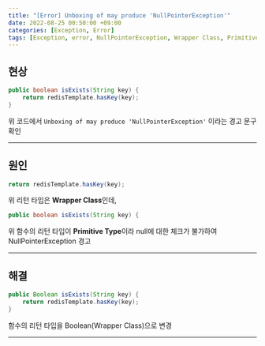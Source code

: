 ```yaml
---
title: "[Error] Unboxing of may produce 'NullPointerException'"
date: 2022-08-25 00:50:00 +09:00
categories: [Exception, Error]
tags: [Exception, error, NullPointerException, Wrapper Class, Primitive Type]
---
```


## **현상** ##
~~~java
public boolean isExists(String key) {
    return redisTemplate.hasKey(key);
}
~~~
위 코드에서 `Unboxing of may produce 'NullPointerException'` 이라는 경고 문구 확인

------

##  **원인** ##
~~~java
return redisTemplate.hasKey(key);
~~~
위 리턴 타입은 **Wrapper Class**인데,

~~~java
public boolean isExists(String key) {
~~~
위 함수의 리턴 타입이 **Primitive Type**이라 null에 대한 체크가 불가하여 NullPointerException 경고

------

## **해결** ##
~~~java
public Boolean isExists(String key) {
    return redisTemplate.hasKey(key);
}
~~~
함수의 리턴 타입을 Boolean(Wrapper Class)으로 변경

------

